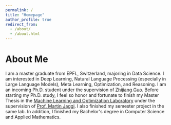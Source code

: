 ```yaml
---
permalink: /
title: "Homepage"
author_profile: true
redirect_from: 
  - /about/
  - /about.html
---
```

# About Me

I am a master graduate from EPFL, Switzerland, majoring in Data Science. I am interested in Deep Learning, Natural Language Processing (especially in Large Language Models), Meta Learning, Optimization, and Reasoning. I am an incoming Ph.D. student under the supervision of [Zhijiang Guo](https://scholar.google.com/citations?user=8b-u3icAAAAJ&hl=en). Before starting my Ph.D. study, I feel so honor and fortunate to finish my Master Thesis in the [Machine Learning and Optimization Laboratory](https://mlo.epfl.ch/) under the supervision of [Prof. Martin Jaggi](https://people.epfl.ch/martin.jaggi). I also finished my semester project in the same lab. In addition, I finished my Bachelor's degree in Computer Science and Applied Mathematics.


